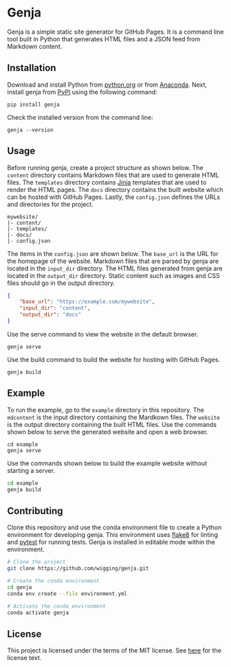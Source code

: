 # Genja

Genja is a simple static site generator for GitHub Pages. It is a command line tool built in Python that generates HTML files and a JSON feed from Markdown content.

## Installation

Download and install Python from [python.org](https://www.python.org) or from [Anaconda](https://www.anaconda.com). Next, install genja from [PyPI](https://pypi.org) using the following command:

```
pip install genja
```

Check the installed version from the command line:

```
genja --version
```

## Usage

Before running genja, create a project structure as shown below. The `content` directory contains Markdown files that are used to generate HTML files. The `templates` directory contains [Jinja](https://jinja.palletsprojects.com/) templates that are used to render the HTML pages. The `docs` directory contains the built website which can be hosted with GitHub Pages. Lastly, the `config.json` defines the URLs and directories for the project.

```
mywebsite/
|- content/
|- templates/
|- docs/
|- config.json
```

The items in the `config.json` are shown below. The `base_url` is the URL for the homepage of the website. Markdown files that are parsed by genja are located in the `input_dir` directory. The HTML files generated from genja are located in the `output_dir` directory. Static content such as images and CSS files should go in the output directory.

```json
{
    "base_url": "https://example.com/mywebsite",
    "input_dir": "content",
    "output_dir": "docs"
}
```

Use the serve command to view the website in the default browser.

```
genja serve
```

Use the build command to build the website for hosting with GitHub Pages.

```
genja build
```

## Example

To run the example, go to the `example` directory in this repository. The `mdcontent` is the input directory containing the Mardkown files. The `website` is the output directory containing the built HTML files. Use the commands shown below to serve the generated website and open a web browser.

```
cd example
genja serve
```

Use the commands shown below to build the example website without starting a server.

```bash
cd example
genja build
```

## Contributing

Clone this repository and use the conda environment file to create a Python environment for developing genja. This environment uses [flake8](https://github.com/PyCQA/flake8) for linting and [pytest](https://github.com/pytest-dev/pytest) for running tests. Genja is installed in editable mode within the environment.

```bash
# Clone the project
git clone https://github.com/wigging/genja.git

# Create the conda environment
cd genja
conda env create --file environment.yml

# Activate the conda environment
conda activate genja
```

## License

This project is licensed under the terms of the MIT license. See [here](LICENSE.md) for the license text.
